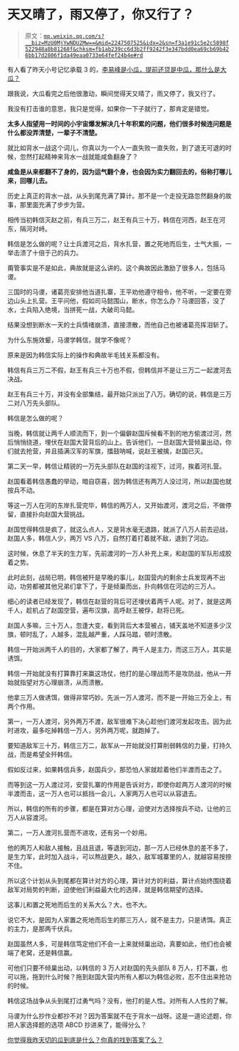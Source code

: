 # 天又晴了，雨又停了，你又行了？

> 原文：[`mp.weixin.qq.com/s?__biz=MzU0MjYwNDU2Mw==&mid=2247507525&idx=2&sn=f3a1e91c5e2c5898f522948a8b81268f&chksm=fb1ab239cc6d3b2ff9242f3e347bdd0ea69cb69b426bb17d2806f1da49eaa0733e64fef24b4e#rd`](http://mp.weixin.qq.com/s?__biz=MzU0MjYwNDU2Mw==&mid=2247507525&idx=2&sn=f3a1e91c5e2c5898f522948a8b81268f&chksm=fb1ab239cc6d3b2ff9242f3e347bdd0ea69cb69b426bb17d2806f1da49eaa0733e64fef24b4e#rd)

有人看了昨天小号记忆承载 3 的，[李易峰是小瓜，提前还贷是中瓜，那什么是大瓜？](http://mp.weixin.qq.com/s?__biz=MzU3NDc5Nzc0NQ==&mid=2247520191&idx=1&sn=42a67ddf1b5ddd2a9c7a51a3bb4694ed&chksm=fd2e2d61ca59a4776a73b77e655614a244a017ae3f54732160fc356d3f1e73e3fd55a218ddd7&scene=21#wechat_redirect)

跟我说，大瓜看完之后他很激动，瞬间觉得天又晴了，雨又停了，我又行了。

我没有打击谁的意思，我只是觉得，如果你一下子就行了，那肯定是错觉。

**太多人指望用一时间的小宇宙爆发解决几十年积累的问题，他们很多时候连问题是什么都没弄清楚，一辈子不清楚。**

就比如背水一战这个词儿，你真以为一个人一直失败一直失败，到了退无可退的时候，忽然打起精神来背水一战就能咸鱼翻身了？ 

**咸鱼是从来都翻不了身的，因为运气翻个身，也会因为实力翻回去的，俗称打哪儿来，回哪儿去。** 

历史上真正的背水一战，从头到尾充满了算计。那不是一个走投无路忽然翻身的故事，那里面充满了步步为营。

相传当初韩信灭赵之前，有兵三万二，赵王有兵三十万，韩信在河西，赵王在河东，隔河对峙。

韩信是怎么做的呢？让士兵渡河之后，背水扎营，置之死地而后生，士气大振，一举击溃了十倍于己的兵力。

甭管事实是不是如此，典故就是这么讲的。这个典故因此激励了很多人，包括马谡。

三国时的马谡，诸葛亮安排他当道扎寨，王平劝他遵守相令，他不听，一定要在旁边山头上扎营。王平问他，假如司马懿围山，断水，你怎么办？马谡回答，没了水，士兵陷入绝境，当拼死一战，大破司马懿。 

结果没想到断水一天的士兵情绪崩溃，直接溃散，而他自己也被诸葛亮挥泪斩了。

为什么东施效颦，马谡学韩信，就学不像呢？ 

原来是因为韩信实际上的操作和典故半毛钱关系都没有。

韩信有兵三万二不假，赵王有兵三十万也不假，但韩信并不是让三万二一起渡河去决战。

赵王有兵三十万，并没有全部集结，最开始只派出了八万。确切的说，韩信是三万二对八万先头部队。 

韩信是怎么做的呢？

当晚，韩信就让两千人顺流而下，到一个偏僻赵国斥候看不到的地方偷渡过河，然后悄悄绕道，埋伏在赵国大营背后的山上。告诉他们，一旦赵国大营倾巢出动，你们就去抢营，并且插满汉军的军旗，擂鼓呐喊，说赵王被擒，赵国已灭。 

第二天一早，韩信让精锐的一万先头部队在赵国的注视下，过河，挨着河扎营。

赵国看着韩信愚蠢的举动，暗自窃喜，因为韩信还有两万人没过河，所以赵国也就按兵不动。

等这一万人在河的东岸扎营完毕，韩信的两万人，又开始渡河，渡河之后，不做停留，直接扑向赵国大营挑战。

赵国觉得韩信是疯了，就这么点人，又是背水毫无退路，就派了八万人前去迎战，赵国人多，韩信人少，两万 VS 八万，自然打着打着就不敌，退到了河边。

这时候，休息了半天的生力军，先前渡河的一万人补充上来，和赵国的军队形成胶着之势。

此时此刻，战局已明，韩信被歼是早晚的事儿，赵国营内的剩余士兵发现再不出动，功劳都被其他兄弟们拿下了，于是倾巢而出，扑向韩信在河边的三万人。

细心的读者已经发现了，韩信在赵营的背后可还埋伏着两千人呢。对了，就是这两千人，趁机占了赵国空营，遍布汉旗，高呼赵王被俘，赵将已死。 

赵国人多嘛，三十万人，忽逢大变，看到背后大本营被占，铺天盖地不知道多少汉旗，顿时乱了，人越多，混乱越严重，人踩马踏，顿时溃散。

韩信一开始派两千人的目的，大家都了解了，两千人是主力，而这三万人，其实是诱饵。

韩信一开始就没有打算靠打来赢这场仗，他打的是心理战而不是攻防战，他从一开始就指望对方心理崩溃，从而溃散。

他拿三万人做诱饵，做得非常巧妙。先派一万人渡河，而不是一开始三万全上，有两个作用。

第一，一万人渡河，另外两万不渡，敌军很难下决心趁他们渡河发起攻击。因为此时进攻，最多吃掉韩信一万人，另外两万呢，就跑掉了。

要知道敌军三十万，韩信三万二，敌军从一开始就没打算削弱韩信的力量，打持久战，而是希望全歼韩信。

假如反过来，如果韩信兵多，赵国兵少，那恐怕人家就趁着他们半渡而击之了。

而等到这一万人渡过河，安营扎寨的作用是告诉对方，即使你趁两万人渡河的时候半渡而击，这一万人也可以抵挡一会儿，人家两万人也可以从容退去。

所以，韩信的所有的步骤，都是在算对方心理，迫使对方选择按兵不动，让他的三万人从容渡河。

第二，一万人渡河扎营而不进攻，还有另一个妙用。

他的两万人和敌人接触，且战且退，等退到河边，那一万人已经休息的差不多了，是生力军，此时加入战斗，可以熬战更久，越久，敌军城寨里的人，就越容易按捺不住。

所以这个计划从头到尾都在算计对方的心理，算计对方的利益，算计点始终围绕着敌军对局势的判断，迫使他们利益最大化的选择，就是韩信期望的选择。

这事儿和置之死地而后生的关系大么？大，也不大。

说它不大，是因为人家置之死地而后生的那三万人，就不是主力，只是诱饵。真正的主力，是那两千伏兵。

赵国虽然人多，可是韩信笃定他们不会一上来就倾巢出动，真要如此，他们也会被端了老窝，还是韩信赢。 

可他们只要不倾巢出动，以韩信的 3 万人对赵国的先头部队 8 万人，打不赢，也可以拖，拖到什么时候？拖到赵国大营内所有人都以为韩信必败，忍不住出来抢功的时候。

韩信这场战争从头到尾打过勇气吗？没有，他打的是人性。对所有人人性的了解。 

马谡为什么抄作业都抄不对？因为答案就不在于背水一战呀。这是一道论述题，你把人家选择题的选项 ABCD 抄进来了，能得分么？

[你觉得我昨天切的瓜到底是什么？你真的找到答案了么？](http://mp.weixin.qq.com/s?__biz=MzU3NDc5Nzc0NQ==&mid=2247520191&idx=1&sn=42a67ddf1b5ddd2a9c7a51a3bb4694ed&chksm=fd2e2d61ca59a4776a73b77e655614a244a017ae3f54732160fc356d3f1e73e3fd55a218ddd7&scene=21#wechat_redirect)